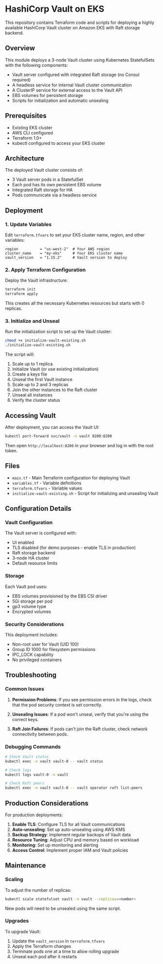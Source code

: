 # HashiCorp Vault on EKS

This repository contains Terraform code and scripts for deploying a highly available HashiCorp Vault cluster on Amazon EKS with Raft storage backend.

## Overview

This module deploys a 3-node Vault cluster using Kubernetes StatefulSets with the following components:

- Vault server configured with integrated Raft storage (no Consul required)
- A headless service for internal Vault cluster communication
- A ClusterIP service for external access to the Vault API
- EBS volumes for persistent storage
- Scripts for initialization and automatic unsealing

## Prerequisites

- Existing EKS cluster
- AWS CLI configured
- Terraform 1.0+
- kubectl configured to access your EKS cluster

## Architecture

The deployed Vault cluster consists of:

- 3 Vault server pods in a StatefulSet
- Each pod has its own persistent EBS volume
- Integrated Raft storage for HA
- Pods communicate via a headless service

## Deployment

### 1. Update Variables

Edit `terraform.tfvars` to set your EKS cluster name, region, and other variables:

```hcl
region          = "us-west-2"  # Your AWS region
cluster_name    = "my-eks"     # Your EKS cluster name
vault_version   = "1.15.2"     # Vault version to deploy
```

### 2. Apply Terraform Configuration

Deploy the Vault infrastructure:

```bash
terraform init
terraform apply
```

This creates all the necessary Kubernetes resources but starts with 0 replicas.

### 3. Initialize and Unseal

Run the initialization script to set up the Vault cluster:

```bash
chmod +x initialize-vault-existing.sh
./initialize-vault-existing.sh
```

The script will:
1. Scale up to 1 replica
2. Initialize Vault (or use existing initialization)
3. Create a keys file
4. Unseal the first Vault instance
5. Scale up to 2 and 3 replicas
6. Join the other instances to the Raft cluster
7. Unseal all instances
8. Verify the cluster status

## Accessing Vault

After deployment, you can access the Vault UI:

```bash
kubectl port-forward svc/vault -n vault 8200:8200
```

Then open `http://localhost:8200` in your browser and log in with the root token.

## Files

- `main.tf` - Main Terraform configuration for deploying Vault
- `variables.tf` - Variable definitions
- `terraform.tfvars` - Variable values
- `initialize-vault-existing.sh` - Script for initializing and unsealing Vault

## Configuration Details

### Vault Configuration

The Vault server is configured with:

- UI enabled
- TLS disabled (for demo purposes - enable TLS in production)
- Raft storage backend
- 3-node HA cluster
- Default resource limits

### Storage

Each Vault pod uses:
- EBS volumes provisioned by the EBS CSI driver
- 5Gi storage per pod
- gp3 volume type
- Encrypted volumes

### Security Considerations

This deployment includes:
- Non-root user for Vault (UID 100)
- Group ID 1000 for filesystem permissions
- IPC_LOCK capability
- No privileged containers

## Troubleshooting

### Common Issues

1. **Permission Problems**: If you see permission errors in the logs, check that the pod security context is set correctly.

2. **Unsealing Issues**: If a pod won't unseal, verify that you're using the correct keys.

3. **Raft Join Failures**: If pods can't join the Raft cluster, check network connectivity between pods.

### Debugging Commands

```bash
# Check Vault status
kubectl exec -n vault vault-0 -- vault status

# Check logs
kubectl logs vault-0 -n vault

# Check Raft peers
kubectl exec -n vault vault-0 -- vault operator raft list-peers
```

## Production Considerations

For production deployments:

1. **Enable TLS**: Configure TLS for all Vault communications
2. **Auto-unsealing**: Set up auto-unsealing using AWS KMS
3. **Backup Strategy**: Implement regular backups of Vault data
4. **Resource Tuning**: Adjust CPU and memory based on workload
5. **Monitoring**: Set up monitoring and alerting
6. **Access Control**: Implement proper IAM and Vault policies

## Maintenance

### Scaling

To adjust the number of replicas:

```bash
kubectl scale statefulset vault -n vault --replicas=<number>
```

New pods will need to be unsealed using the same script.

### Upgrades

To upgrade Vault:

1. Update the `vault_version` in `terraform.tfvars`
2. Apply the Terraform changes
3. Terminate pods one at a time to allow rolling upgrade
4. Unseal each pod after it restarts
